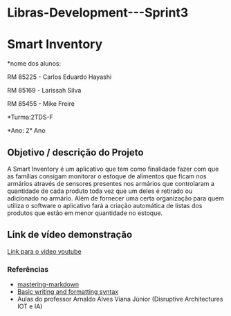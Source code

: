 # Libras-Development---Sprint3

# Smart Inventory

*nome dos alunos: 

RM 85225 - Carlos Eduardo Hayashi

RM 85169 - Larissah Silva

RM 85455 - Mike Freire

*Turma:2TDS-F

*Ano: 2° Ano

## Objetivo / descrição do Projeto

A Smart Inventory é um aplicativo que tem como finalidade fazer com que as famílias consigam monitorar 
o estoque de alimentos que ficam nos armários através de sensores presentes nos armários que controlaram 
a quantidade de cada produto toda vez que um deles é retirado ou adicionado no armário. 
Além de fornecer uma certa organização para quem utiliza o software o aplicativo fará a criação automática 
de listas dos produtos que estão em menor quantidade no estoque.

## Link de vídeo demonstração

[Link para o video youtube](https://youtu.be/NRmO51k0vuQ)


### Referências 

* [mastering-markdown](https://guides.github.com/features/mastering-markdown/)
* [Basic writing and formatting syntax](https://docs.github.com/en/github/writing-on-github/getting-started-with-writing-and-formatting-on-github/basic-writing-and-formatting-syntax)
* Aulas do professor Arnaldo Alves Viana Júnior (Disruptive Architectures IOT e IA)
